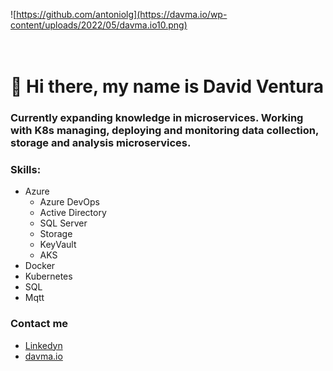 ![https://github.com/antoniolg](https://davma.io/wp-content/uploads/2022/05/davma.io10.png)
</br>
</br>
</br>

# 👋 Hi there, my name is David Ventura

### Currently expanding knowledge in microservices. Working with K8s managing, deploying and monitoring data collection, storage and analysis microservices.


### Skills:

 - Azure
    - Azure DevOps
    - Active Directory
    - SQL Server
    - Storage
    - KeyVault
    - AKS
 - Docker
 - Kubernetes
 - SQL
 - Mqtt


### Contact me

 - [Linkedyn](https://www.linkedin.com/in/david-ventura-mar%C3%ADa/)
 - [davma.io](v)
